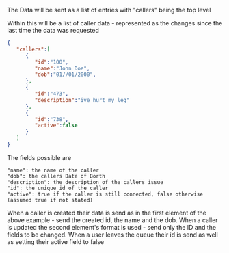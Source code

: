 The Data will be sent as a list of entries with "callers" being the top level  

Within this will be a list of caller data - represented as the changes since the last time the data was requested

```json
{
   "callers":[
      {
         "id":"100",
       	 "name":"John Doe",
         "dob":"01//01/2000",
      },
      {
         "id":"473",
         "description":"ive hurt my leg"
      },
      {
         "id":"738",
         "active":false
      }
   ]
}
```

The fields possible are

```jso
"name": the name of the caller
"dob": the callers Date of Borth
"description": the description of the callers issue
"id": the unique id of the caller
"active": true if the caller is still connected, false otherwise (assumed true if not stated)
```

 When a caller is created their data is send as in the first element of the above example - send the created id, the name and the dob. When a caller is updated the second element's format is used - send only the ID and the fields to be changed. When a user leaves the queue their id is send as well as setting their active field to false

